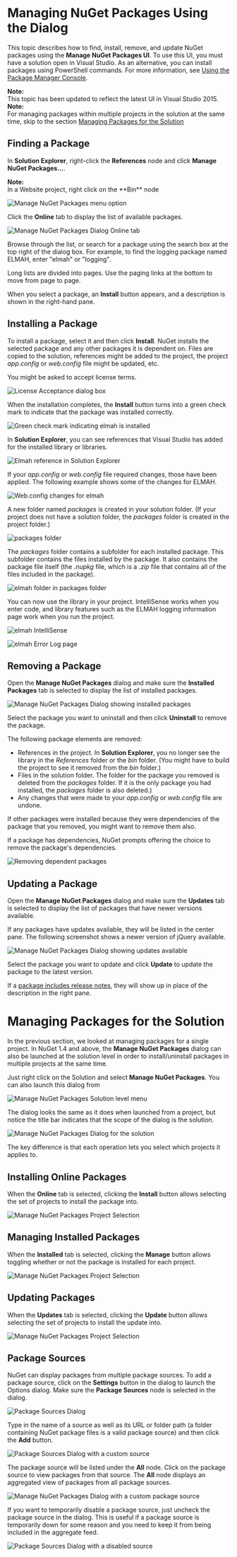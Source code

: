 ﻿# Managing NuGet Packages Using the Dialog

This topic describes how to find, install, remove, and update NuGet packages using the **Manage NuGet Packages UI**. To use this UI, you must have a solution open in Visual Studio. As an alternative, you can install packages using PowerShell commands. For more information, see [Using the Package Manager Console](Package-Manager-Console).

<div class="block-callout-info">
    <strong>Note:</strong><br>
    This topic has been updated to reflect the latest UI in Visual Studio 2015.
</div>

<div class="block-callout-info">
    <strong>Note:</strong><br>
    For managing packages within multiple projects in the solution at the same time, skip to the section <a href="#managing-packages-for-the-solution">Managing Packages for the Solution</a>
</div>

## Finding a Package

In **Solution Explorer**, right-click the **References** node and click **Manage NuGet Packages...**. 

<div class="block-callout-info">
    <strong>Note:</strong><br>
    In a Website project, right click on the **Bin** node
</div>

![Manage NuGet Packages menu option](/images/docs/ManagePackagesUICommand.png)

Click the **Online** tab to display the list of available packages.

![Manage NuGet Packages Dialog Online tab](/images/docs/Search.png)

Browse through the list, or search for a package using the search box at the top right of the dialog box. 
For example, to find the logging package named ELMAH, enter "elmah" or "logging".

Long lists are divided into pages. Use the paging links at the bottom to move from page to page.

When you select a package, an **Install** button appears, and a description is shown in the right-hand pane.

## Installing a Package

To install a package, select it and then click **Install**. 
NuGet installs the selected package and any other packages it is dependent on. 
Files are copied to the solution, references might be added to the project, 
the project *app.config* or *web.config* file might be updated, etc.

You might be asked to accept license terms.

![License Acceptance dialog box](/images/consume/License-acceptance.png)

When the installation completes, the **Install** button turns into a green check mark to indicate 
that the package was installed correctly.

![Green check mark indicating elmah is installed](/images/consume/elmah-installed.png)

In **Solution Explorer**, you can see references that Visual Studio has added for the installed library or libraries.

![Elmah reference in Solution Explorer](/images/consume/elmah-reference-in-solution-explorer.png)

If your *app.config* or *web.config* file required changes, those have been applied. 
The following example shows some of the changes for ELMAH.

![Web.config changes for elmah](/images/consume/elmah-web.config-changes.png)

A new folder named *packages* is created in your solution folder. 
(If your project does not have a solution folder, the *packages* folder is created in the project folder.)

![packages folder](/images/consume/packages-folder.png)

The *packages* folder contains a subfolder for each installed package. 
This subfolder contains the files installed by the package. 
It also contains the package file itself (the *.nupkg* file, which is a *.zip* file 
that contains all of the files included in the package).

![elmah folder in packages folder](/images/consume/elmah-folder-in-packages-folder.png)

You can now use the library in your project. 
IntelliSense works when you enter code, and library features such as the ELMAH logging information page 
work when you run the project.

![elmah IntelliSense](/images/consume/elmah-intellisense.png)

![elmah Error Log page](/images/consume/elmah-errorr-log-page.png)

## Removing a Package

Open the **Manage NuGet Packages** dialog and make sure the **Installed Packages** tab is selected to display 
the list of installed packages.

![Manage NuGet Packages Dialog showing installed packages](/images/consume/manage-nuget-packages-installed.png)

Select the package you want to uninstall and then click **Uninstall** to remove the package.

The following package elements are removed:

* References in the project. In **Solution Explorer**, you no longer see the library in the *References* folder or the *bin* folder. (You might have to build the project to see it removed from the *bin* folder.)
* Files in the solution folder. The folder for the package you removed is deleted from the *packages* folder. If it is the only package you had installed, the *packages* folder is also deleted.)
* Any changes that were made to your *app.config* or *web.config* file are undone.

If other packages were installed because they were dependencies of the package that you removed, you might want to remove them also.

If a package has dependencies, NuGet prompts offering the choice to remove the package's 
dependencies.

![Removing dependent packages](/images/consume/remove-dependent-packages.png)

## Updating a Package

Open the **Manage NuGet Packages** dialog and make sure the **Updates** tab is selected to display 
the list of packages that have newer versions available.

If any packages have updates available, they will be listed in the center pane. The following screenshot 
shows a newer version of jQuery available.

![Manage NuGet Packages Dialog showing updates available](/images/consume/manage-nuget-packages-showing-updates.png)

Select the package you want to update and click **Update** to update the package to the latest version. 

If a [package includes release notes](../Create/Nuspec-Reference), they will show up in place of the 
description in the right pane. 

# Managing Packages for the Solution

In the previous section, we looked at managing packages for a single project. In NuGet 1.4 and above, the 
**Manage NuGet Packages** dialog can also be launched at the solution level in order to install/uninstall 
packages in multiple projects at the same time.

Just right click on the Solution and select **Manage NuGet Packages**. You can also launch this dialog from 

![Manage NuGet Packages Solution level menu](/images/consume/manage-nuget-packages-solution-menu.png)

The dialog looks the same as it does when launched from a project, but notice the title bar indicates 
that the scope of the dialog is the solution.

![Manage NuGet Packages Dialog for the solution](/images/consume/manage-nuget-packages-solution-dialog.png)

The key difference is that each operation lets you select which projects it applies to.

## Installing Online Packages
When the **Online** tab is selected, clicking the **Install** button allows selecting the set of projects 
to install the package into.

![Manage NuGet Packages Project Selection](/images/consume/manage-nuget-packages-project-selection.png)

## Managing Installed Packages
When the **Installed** tab is selected, clicking the **Manage** button allows toggling whether or not the package 
is installed for each project.

![Manage NuGet Packages Project Selection](/images/consume/manage-nuget-packages-install-project-selection.png)

## Updating Packages
When the **Updates** tab is selected, clicking the **Update** button allows selecting the set of projects 
to install the update into.

![Manage NuGet Packages Project Selection](/images/consume/manage-nuget-packages-update-project-selection.png)

## Package Sources
NuGet can display packages from multiple package sources. To add a package source, click on the **Settings** 
button in the dialog to launch the Options dialog. Make sure the **Package Sources** node is selected in the dialog.

![Package Sources Dialog](/images/consume/package-sources.png)

Type in the name of a source as well as its URL or folder path (a folder containing NuGet package 
files is a valid package source) and then click the **Add** button.

![Package Sources Dialog with a custom source](/images/consume/package-sources-with-custom-source.png)

The package source will be listed under the **All** node. Click on the package source to view 
packages from that source. The **All** node displays an aggregated view of packages from all 
package sources.

![Manage NuGet Packages Dialog with a custom package source](/images/consume/manage-nuget-packagse-with-custom-source.png)

If you want to temporarily disable a package source, just uncheck the package source in the 
dialog. This is useful if a package source is temporarily down for some reason and you need to 
keep it from being included in the aggregate feed.

![Package Sources Dialog with a disabled source](/images/consume/package-source-with-disabled-source.png)